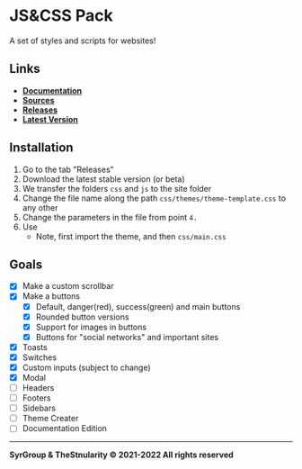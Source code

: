 # JS&CSS Pack
A set of styles and scripts for websites!

## Links
- **[Documentation](https://github.com/TheStngularity/JSAndCSSPack/wiki)**
- **[Sources](https://github.com/TheStngularity/JSAndCSSPack/tree/main/)**
- **[Releases](https://github.com/TheStngularity/JSAndCSSPack/releases)**
- **[Latest Version](https://github.com/TheStngularity/JSAndCSSPack/releases/tag/v0.0.1b2)**

## Installation
1. Go to the tab "Releases"
2. Download the latest stable version (or beta)
3. We transfer the folders `css` and `js` to the site folder
4. Change the file name along the path `css/themes/theme-template.css` to any other
5. Change the parameters in the file from point `4.`
6. Use
   - Note, first import the theme, and then `css/main.css`

## Goals
- [x] Make a custom scrollbar
- [x] Make a buttons
     * [x] Default, danger(red), success(green) and main buttons
     * [x] Rounded button versions
     * [x] Support for images in buttons
     * [x] Buttons for "social networks" and important sites
- [x] Toasts
- [x] Switches
- [x] Custom inputs (subject to change)
- [x] Modal
- [ ] Headers
- [ ] Footers
- [ ] Sidebars
- [ ] Theme Creater
- [ ] Documentation Edition
---
**SyrGroup & TheStnularity © 2021-2022 All rights reserved**
